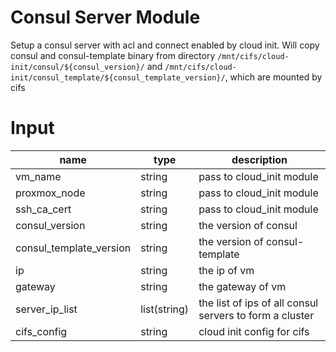 # Consul Server Module

Setup a consul server with acl and connect enabled by cloud init. 
Will copy consul and consul-template binary from directory 
`/mnt/cifs/cloud-init/consul/${consul_version}/` 
and `/mnt/cifs/cloud-init/consul_template/${consul_template_version}/`,
which are mounted by cifs

# Input

name | type | description
--- | --- | ---
vm_name | string | pass to cloud_init module
proxmox_node | string | pass to cloud_init module
ssh_ca_cert | string | pass to cloud_init module
consul_version | string | the version of consul
consul_template_version | string | the version of consul-template
ip | string | the ip of vm
gateway | string | the gateway of vm
server_ip_list | list(string) | the list of ips of all consul servers to form a cluster
cifs_config | string | cloud init config for cifs
